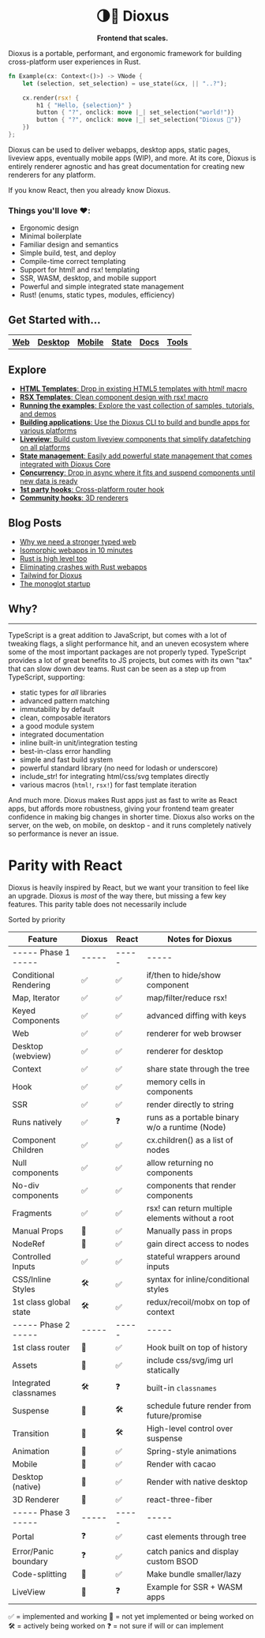 <div align="center">
  <h1>🌗🚀 Dioxus</h1>
  <p>
    <strong>Frontend that scales.</strong>
  </p>
</div>

Dioxus is a portable, performant, and ergonomic framework for building cross-platform user experiences in Rust.

```rust
fn Example(cx: Context<()>) -> VNode {
    let (selection, set_selection) = use_state(&cx, || "..?");

    cx.render(rsx! {
        h1 { "Hello, {selection}" }
        button { "?", onclick: move |_| set_selection("world!")}
        button { "?", onclick: move |_| set_selection("Dioxus 🎉")}
    })
};
```

Dioxus can be used to deliver webapps, desktop apps, static pages, liveview apps, eventually mobile apps (WIP), and more. At its core, Dioxus is entirely renderer agnostic and has great documentation for creating new renderers for any platform.

If you know React, then you already know Dioxus.

### **Things you'll love ❤️:**

- Ergonomic design
- Minimal boilerplate
- Familiar design and semantics
- Simple build, test, and deploy
- Compile-time correct templating
- Support for html! and rsx! templating
- SSR, WASM, desktop, and mobile support
- Powerful and simple integrated state management
- Rust! (enums, static types, modules, efficiency)

## Get Started with...

<table style="width:100%" align="center">
    <tr >
        <th><a href="http://github.com/jkelleyrtp/dioxus">Web</a></th>
        <th><a href="http://github.com/jkelleyrtp/dioxus">Desktop</a></th>
        <th><a href="http://github.com/jkelleyrtp/dioxus">Mobile</a></th>
        <th><a href="http://github.com/jkelleyrtp/dioxus">State</a></th>
        <th><a href="http://github.com/jkelleyrtp/dioxus">Docs</a></th>
        <th><a href="http://github.com/jkelleyrtp/dioxus">Tools</a></th>
    <tr>
</table>

## Explore

- [**HTML Templates**: Drop in existing HTML5 templates with html! macro](docs/guides/00-index.md)
- [**RSX Templates**: Clean component design with rsx! macro](docs/guides/00-index.md)
- [**Running the examples**: Explore the vast collection of samples, tutorials, and demos](docs/guides/00-index.md)
- [**Building applications**: Use the Dioxus CLI to build and bundle apps for various platforms](docs/guides/01-ssr.md)
- [**Liveview**: Build custom liveview components that simplify datafetching on all platforms](docs/guides/01-ssr.md)
- [**State management**: Easily add powerful state management that comes integrated with Dioxus Core](docs/guides/01-ssr.md)
- [**Concurrency**: Drop in async where it fits and suspend components until new data is ready](docs/guides/01-ssr.md)
- [**1st party hooks**: Cross-platform router hook](docs/guides/01-ssr.md)
- [**Community hooks**: 3D renderers](docs/guides/01-ssr.md)

## Blog Posts

- [Why we need a stronger typed web]()
- [Isomorphic webapps in 10 minutes]()
- [Rust is high level too]()
- [Eliminating crashes with Rust webapps]()
- [Tailwind for Dioxus]()
- [The monoglot startup]()

## Why?

---

TypeScript is a great addition to JavaScript, but comes with a lot of tweaking flags, a slight performance hit, and an uneven ecosystem where some of the most important packages are not properly typed. TypeScript provides a lot of great benefits to JS projects, but comes with its own "tax" that can slow down dev teams. Rust can be seen as a step up from TypeScript, supporting:

- static types for _all_ libraries
- advanced pattern matching
- immutability by default
- clean, composable iterators
- a good module system
- integrated documentation
- inline built-in unit/integration testing
- best-in-class error handling
- simple and fast build system
- powerful standard library (no need for lodash or underscore)
- include_str! for integrating html/css/svg templates directly
- various macros (`html!`, `rsx!`) for fast template iteration

And much more. Dioxus makes Rust apps just as fast to write as React apps, but affords more robustness, giving your frontend team greater confidence in making big changes in shorter time. Dioxus also works on the server, on the web, on mobile, on desktop - and it runs completely natively so performance is never an issue.

# Parity with React

Dioxus is heavily inspired by React, but we want your transition to feel like an upgrade. Dioxus is _most_ of the way there, but missing a few key features. This parity table does not necessarily include

Sorted by priority

| Feature                | Dioxus | React | Notes for Dioxus                                 |
| ---------------------- | ------ | ----- | ------------------------------------------------ |
| ----- Phase 1 -----    | -----  | ----- | -----                                            |
| Conditional Rendering  | ✅     | ✅    | if/then to hide/show component                   |
| Map, Iterator          | ✅     | ✅    | map/filter/reduce rsx!                           |
| Keyed Components       | ✅     | ✅    | advanced diffing with keys                       |
| Web                    | ✅     | ✅    | renderer for web browser                         |
| Desktop (webview)      | ✅     | ✅    | renderer for desktop                             |
| Context                | ✅     | ✅    | share state through the tree                     |
| Hook                   | ✅     | ✅    | memory cells in components                       |
| SSR                    | ✅     | ✅    | render directly to string                        |
| Runs natively          | ✅     | ❓    | runs as a portable binary w/o a runtime (Node)   |
| Component Children     | ✅     | ✅    | cx.children() as a list of nodes                 |
| Null components        | ✅     | ✅    | allow returning no components                    |
| No-div components      | ✅     | ✅    | components that render components                |
| Fragments              | ✅     | ✅    | rsx! can return multiple elements without a root |
| Manual Props           | 👀     | ✅    | Manually pass in props                           |
| NodeRef                | 👀     | ✅    | gain direct access to nodes                      |
| Controlled Inputs      | ✅     | ✅    | stateful wrappers around inputs                  |
| CSS/Inline Styles      | 🛠      | ✅    | syntax for inline/conditional styles             |
| 1st class global state | 🛠      | ✅    | redux/recoil/mobx on top of context              |
| ----- Phase 2 -----    | -----  | ----- | -----                                            |
| 1st class router       | 👀     | ✅    | Hook built on top of history                     |
| Assets                 | 👀     | ✅    | include css/svg/img url statically               |
| Integrated classnames  | 🛠      | ❓    | built-in `classnames`                            |
| Suspense               | 👀     | 🛠     | schedule future render from future/promise       |
| Transition             | 👀     | 🛠     | High-level control over suspense                 |
| Animation              | 👀     | ✅    | Spring-style animations                          |
| Mobile                 | 👀     | ✅    | Render with cacao                                |
| Desktop (native)       | 👀     | ✅    | Render with native desktop                       |
| 3D Renderer            | 👀     | ✅    | react-three-fiber                                |
| ----- Phase 3 -----    | -----  | ----- | -----                                            |
| Portal                 | ❓     | ✅    | cast elements through tree                       |
| Error/Panic boundary   | ❓     | ✅    | catch panics and display custom BSOD             |
| Code-splitting         | 👀     | ✅    | Make bundle smaller/lazy                         |
| LiveView               | 👀     | ❓    | Example for SSR + WASM apps                      |

✅ = implemented and working
👀 = not yet implemented or being worked on
🛠 = actively being worked on
❓ = not sure if will or can implement
